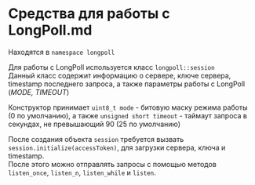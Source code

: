 # Средства для работы с LongPoll.md

Находятся в `namespace longpoll`

Для работы с LongPoll используется класс `longpoll::session`  
Данный класс содержит информацию о сервере, ключе сервера, timestamp последнего запроса, а также параметры работы с LongPoll (*MODE, TIMEOUT*)

Конструктор принимает `uint8_t mode` - битовую маску режима работы (0 по умолчанию), а также `unsigned short timeout` - таймаут запроса в секундах, не превышающий 90 (25 по умолчанию)

После создания объекта `session` требуется вызвать `session.initialize(accessToken)`, для загрузки сервера, ключа и timestamp.  
После этого можно отправлять запросы с помощью методов `listen_once`, `listen_n`,  `listen_while` и `listen`.
